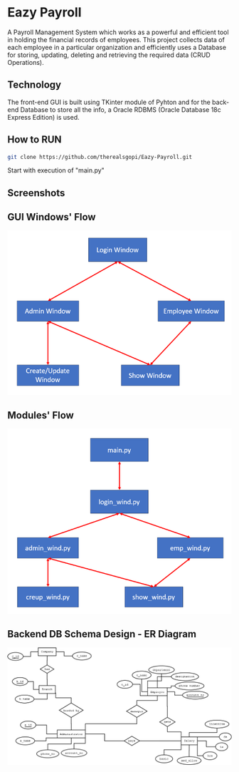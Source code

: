 # Eazy Payroll
A Payroll Management System which works as a powerful and efficient tool in holding the financial records of employees.
This project collects data of each employee in a particular organization and efficiently uses a Database for storing, updating, deleting and retrieving the required data (CRUD Operations).

## Technology
The front-end GUI is built using TKinter module of Pyhton and for the back-end Database to store all the info, a Oracle RDBMS (Oracle Database 18c Express Edition) is used. 

## How to RUN
```sh
git clone https://github.com/therealsgopi/Eazy-Payroll.git
```
Start with execution of "main.py"

## Screenshots

## GUI Windows' Flow
![gui_flow.png](pictures/gui_flow.png)

## Modules' Flow
![modules_flow.png](https://github.com/therealsgopi/Eazy-Payroll/blob/main/pictures/modules_flow.png)

## Backend DB Schema Design - ER Diagram
![er_diagram.png](pictures/er_diagram.png)
